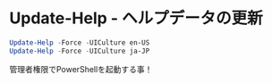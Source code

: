 ﻿# Update-Help - ヘルプデータの更新

```powershell
Update-Help -Force -UICulture en-US
Update-Help -Force -UICulture ja-JP
```

管理者権限でPowerShellを起動する事！
